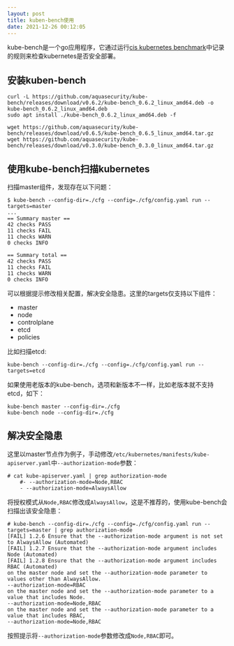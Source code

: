 ```yaml
---
layout: post
title: kuben-bench使用
date: 2021-12-26 00:12:05
---
```


kube-bench是一个go应用程序，它通过运行[cis kubernetes benchmark](https://www.cisecurity.org/benchmark/kubernetes/)中记录的规则来检查kubernetes是否安全部署。
## 安装kuben-bench

```
curl -L https://github.com/aquasecurity/kube-bench/releases/download/v0.6.2/kube-bench_0.6.2_linux_amd64.deb -o kube-bench_0.6.2_linux_amd64.deb
sudo apt install ./kube-bench_0.6.2_linux_amd64.deb -f

wget https://github.com/aquasecurity/kube-bench/releases/download/v0.6.5/kube-bench_0.6.5_linux_amd64.tar.gz
wget https://github.com/aquasecurity/kube-bench/releases/download/v0.3.0/kube-bench_0.3.0_linux_amd64.tar.gz
```

## 使用kube-bench扫描kubernetes

扫描master组件，发现存在以下问题：

```
$ kube-bench --config-dir=./cfg --config=./cfg/config.yaml run --targets=master
...
== Summary master ==
42 checks PASS
11 checks FAIL
11 checks WARN
0 checks INFO

== Summary total ==
42 checks PASS
11 checks FAIL
11 checks WARN
0 checks INFO
```

可以根据提示修改相关配置，解决安全隐患。这里的targets仅支持以下组件：

- master
- node
- controlplane
- etcd
- policies

比如扫描etcd:

```
kube-bench --config-dir=./cfg --config=./cfg/config.yaml run --targets=etcd
```

如果使用老版本的kube-bench，选项和新版本不一样，比如老版本就不支持etcd，如下：

```
kube-bench master --config-dir=./cfg
kube-bench node --config-dir=./cfg
```

## 解决安全隐患

这里以master节点作为例子，手动修改`/etc/kubernetes/manifests/kube-apiserver.yaml`中`--authorization-mode`参数：

```
# cat kube-apiserver.yaml | grep authorization-mode
    #- --authorization-mode=Node,RBAC
    - --authorization-mode=AlwaysAllow
```
将授权模式从`Node,RBAC`修改成`AlwaysAllow`，这是不推荐的，使用kube-bench会扫描出该安全隐患：

```
# kube-bench --config-dir=./cfg --config=./cfg/config.yaml run --targets=master | grep authorization-mode
[FAIL] 1.2.6 Ensure that the --authorization-mode argument is not set to AlwaysAllow (Automated)
[FAIL] 1.2.7 Ensure that the --authorization-mode argument includes Node (Automated)
[FAIL] 1.2.8 Ensure that the --authorization-mode argument includes RBAC (Automated)
on the master node and set the --authorization-mode parameter to values other than AlwaysAllow.
--authorization-mode=RBAC
on the master node and set the --authorization-mode parameter to a value that includes Node.
--authorization-mode=Node,RBAC
on the master node and set the --authorization-mode parameter to a value that includes RBAC,
--authorization-mode=Node,RBAC
```

按照提示将`--authorization-mode`参数修改成`Node,RBAC`即可。
